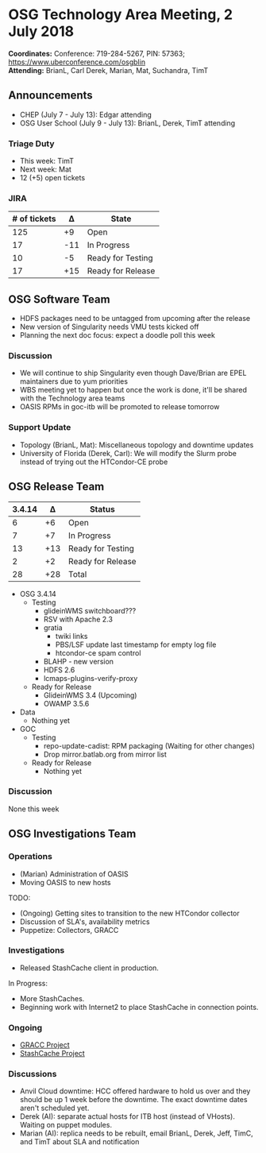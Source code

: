 # OSG Technology Area Meeting,  2 July 2018

**Coordinates:** Conference: 719-284-5267, PIN: 57363; <https://www.uberconference.com/osgblin>  
**Attending:** BrianL, Carl Derek, Marian, Mat, Suchandra, TimT


## Announcements

-   CHEP (July 7 - July 13): Edgar attending
-   OSG User School (July 9 - July 13): BrianL, Derek, TimT attending


### Triage Duty

-   This week: TimT
-   Next week: Mat
-   12 (+5) open tickets


### JIRA

| # of tickets | &Delta; | State             |
|------------ |------- |----------------- |
| 125          | +9      | Open              |
| 17           | -11     | In Progress       |
| 10           | -5      | Ready for Testing |
| 17           | +15     | Ready for Release |


## OSG Software Team

-   HDFS packages need to be untagged from upcoming after the release
-   New version of Singularity needs VMU tests kicked off
-   Planning the next doc focus: expect a doodle poll this week


### Discussion

-   We will continue to ship Singularity even though Dave/Brian are EPEL maintainers due to yum priorities
-   WBS meeting yet to happen but once the work is done, it'll be shared with the Technology area teams
-   OASIS RPMs in goc-itb will be promoted to release tomorrow


### Support Update

-   Topology (BrianL, Mat): Miscellaneous topology and downtime updates
-   University of Florida (Derek, Carl): We will modify the Slurm probe instead of trying out the HTCondor-CE probe


## OSG Release Team

| 3.4.14 | &Delta; | Status            |
|------ |------- |----------------- |
| 6      | +6      | Open              |
| 7      | +7      | In Progress       |
| 13     | +13     | Ready for Testing |
| 2      | +2      | Ready for Release |
| 28     | +28     | Total             |

-   OSG 3.4.14  
    -   Testing  
        -   glideinWMS switchboard???
        -   RSV with Apache 2.3
        -   gratia  
            -   twiki links
            -   PBS/LSF update last timestamp for empty log file
            -   htcondor-ce spam control
        -   BLAHP - new version
        -   HDFS 2.6
        -   lcmaps-plugins-verify-proxy
    -   Ready for Release  
        -   GlideinWMS 3.4 (Upcoming)
        -   OWAMP 3.5.6
-   Data  
    -   Nothing yet
-   GOC  
    -   Testing  
        -   repo-update-cadist: RPM packaging (Waiting for other changes)
        -   Drop mirror.batlab.org from mirror list
    -   Ready for Release  
        -   Nothing yet


### Discussion

None this week


## OSG Investigations Team


### Operations

-   (Marian) Administration of OASIS
-   Moving OASIS to new hosts

TODO:  

-   (Ongoing) Getting sites to transition to the new HTCondor collector
-   Discussion of SLA's, availability metrics
-   Puppetize: Collectors, GRACC

### Investigations

-   Released StashCache client in production.

In Progress:  

-   More StashCaches.
-   Beginning work with Internet2 to place StashCache in connection points.


### Ongoing

-   [GRACC Project](https://gracc.opensciencegrid.org/)
-   [StashCache Project](https://opensciencegrid.github.io/StashCache/)


### Discussions

-   Anvil Cloud downtime: HCC offered hardware to hold us over and they should be up 1 week before the downtime. The exact downtime dates aren't scheduled yet.
-   Derek (AI): separate actual hosts for ITB host (instead of VHosts). Waiting on puppet modules.
-   Marian (AI): replica needs to be rebuilt, email BrianL, Derek, Jeff, TimC, and TimT about SLA and notification
